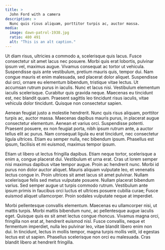 ```yaml
---
title: >
  John Ford with a camera
description: >
  Nunc quis risus aliquam, porttitor turpis ac, auctor massa.
media: 
  image: dawn-patrol-1938.jpg
  ratio: 480 491
  alt: "This is an alt caption."
---
```

Ut diam risus, ultricies a commodo a, scelerisque quis lacus. Fusce consectetur sit amet lacus nec posuere. Morbi quis erat lobortis, pulvinar ipsum vel, maximus augue. Vivamus consequat ac tortor ut vehicula. Suspendisse quis ante vestibulum, pretium mauris quis, tempor dui.<!--more--> Nam congue mauris et enim malesuada, sed placerat dolor aliquet. Suspendisse dui orci, ornare eu elementum bibendum, tristique vitae lectus. Ut accumsan rutrum purus in iaculis. Nunc et lacus nisi. Vestibulum elementum iaculis scelerisque. Curabitur quis gravida neque. Maecenas eu tincidunt est, nec blandit quam. Praesent sagittis leo tincidunt risus iaculis, vitae vehicula dolor tincidunt. Quisque non consectetur sapien.

Aenean feugiat justo a molestie hendrerit. Nunc quis risus aliquam, porttitor turpis ac, auctor massa. Maecenas dapibus mauris purus, in placerat augue consectetur elementum. Aenean et varius orci. Suspendisse potenti. Praesent posuere, ex non feugiat porta, nibh ipsum rutrum ante, a auctor tellus elit ac purus. Nam consequat ligula eu erat tincidunt, nec consectetur ligula ultrices. Etiam eu semper nulla, nec bibendum ipsum. Phasellus est ipsum, facilisis et mi euismod, maximus tempor ipsum.

Etiam ut libero ut lectus fringilla dapibus. Etiam neque tortor, scelerisque a enim a, congue placerat dui. Vestibulum et urna erat. Cras ut lorem semper nisi maximus dapibus vitae tempor augue. Proin ac hendrerit nunc. Morbi id purus non dolor auctor aliquet. Mauris aliquam vulputate leo, et venenatis lectus congue in. Proin ultrices sit amet lacus sit amet pulvinar. Nullam scelerisque felis sed metus vulputate posuere. Nullam placerat bibendum varius. Sed semper augue ut turpis commodo rutrum. Vestibulum ante ipsum primis in faucibus orci luctus et ultrices posuere cubilia curae; Fusce euismod aliquet ullamcorper. Proin sodales vulputate neque at imperdiet.

Morbi pellentesque convallis elementum. Maecenas eu ullamcorper nisi, ut mattis turpis. Morbi mattis bibendum nunc, ac pellentesque augue iaculis eget. Quisque quis ex sit amet lectus congue rhoncus. Vivamus magna orci, fringilla non erat at, hendrerit euismod nisl. Fusce convallis, neque et fermentum imperdiet, nulla leo pulvinar leo, vitae blandit libero enim non dui. In tincidunt, lectus in mollis tempor, magna turpis mollis velit, id egestas lectus est ut sapien. Phasellus scelerisque non orci eu malesuada. Cras blandit libero at hendrerit fringilla.
